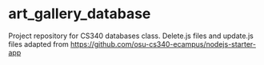 # art_gallery_database
Project repository for CS340 databases class.
Delete.js files and update.js files adapted from https://github.com/osu-cs340-ecampus/nodejs-starter-app